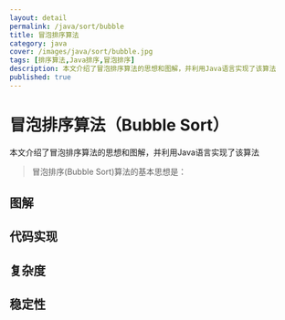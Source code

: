 ```yaml
---
layout: detail
permalink: /java/sort/bubble
title: 冒泡排序算法
category: java
cover: /images/java/sort/bubble.jpg
tags: [排序算法,Java排序,冒泡排序]
description: 本文介绍了冒泡排序算法的思想和图解，并利用Java语言实现了该算法
published: true
---
```


# 冒泡排序算法（Bubble Sort）

本文介绍了冒泡排序算法的思想和图解，并利用Java语言实现了该算法

> 冒泡排序(Bubble Sort)算法的基本思想是：

## 图解

## 代码实现

## 复杂度

## 稳定性
